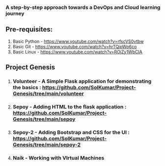 ### A step-by-step approach towards a DevOps and Cloud learning journey

## Pre-requisites:
1. Basic Python - https://www.youtube.com/watch?v=rfscVS0vtbw
2. Basic Git - https://www.youtube.com/watch?v=hrTQipWp6co
3. Basic Linux - https://www.youtube.com/watch?v=ROjZy1WbCIA

## Project Genesis

1. ### Volunteer - A Simple Flask application for demonstrating the basics : https://github.com/SolKumar/Project-Genesis/tree/main/volunteer

2. ### Sepoy - Adding HTML to the flask application :  https://github.com/SolKumar/Project-Genesis/tree/main/sepoy

3. ### Sepoy-2 - Adding Bootstrap and CSS for the UI : https://github.com/SolKumar/Project-Genesis/tree/main/sepoy-2

4. ### Naik - Working with VIrtual Machines






